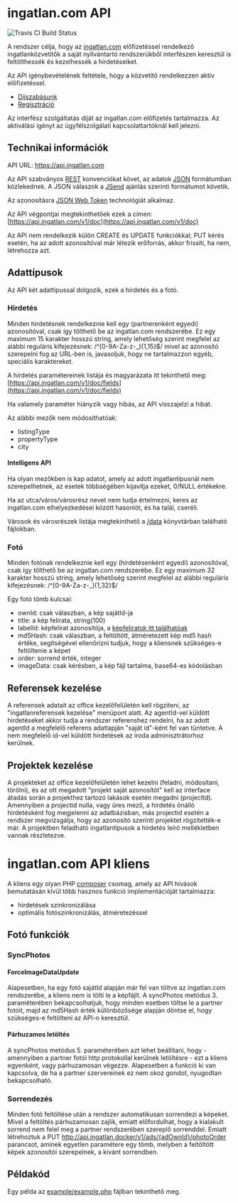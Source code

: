 # ingatlan.com API

![Travis CI Build Status](https://api.travis-ci.org/ingatlancom/api-client.svg)

A rendszer célja, hogy az [ingatlan.com](http://ingatlan.com) előfizetéssel rendelkező ingatlanközvetítők a saját nyilvántartó rendszerükből interfészen keresztül is feltölthessék és kezelhessék a hirdetéseiket.

Az API igénybevételének feltétele, hogy a közvetítő rendelkezzen aktív előfizetéssel.

 - [Díjszabásunk](http://info.ingatlan.com/office/)
 - [Regisztráció](http://admin.ingatlan.com/service_v2/office.php?page=kapcsolatfelvetel)

Az interfész szolgáltatás díját az ingatlan.com előfizetés tartalmazza. Az aktiválási igényt az ügyfélszolgálati kapcsolattartóknál kell jelezni.

## Technikai információk

API URL: https://api.ingatlan.com

Az API szabványos [REST](https://hu.wikipedia.org/wiki/REST) konvenciókat követ, az adatok [JSON](http://json.org/) formátumban közlekednek.
A JSON válaszok a [JSend](https://labs.omniti.com/labs/jsend) ajánlás szerinti formátumot követik.

Az azonosításra [JSON Web Token](http://jwt.io/) technológiát alkalmaz.

Az API végpontjai megtekinthetőek ezek a címen: [https://api.ingatlan.com/v1/doc](https://api.ingatlan.com/v1/doc)

Az API nem rendelkezik külön CREATE és UPDATE funkciókkal; PUT kérés esetén, ha az adott azonosítóval már létezik erőforrás, akkor frissíti, ha nem, létrehozza azt.

## Adattípusok

Az API két adattípussal dolgozik, ezek a hirdetés és a fotó.

### Hirdetés

Minden hirdetésnek rendelkeznie kell egy (partnerenként egyedi) azonosítóval, csak így tölthető be az ingatlan.com rendszerébe.
Ez egy maximum 15 karakter hosszú string, amely lehetőség szerint megfelel az alábbi reguláris kifejezésnek: 
/^[0-9A-Za-z-_]{1,15}$/
mivel az azonosító szerepelni fog az URL-ben is, javasoljuk, hogy ne tartalmazzon egyéb, speciális karaktereket.

A hirdetés paramétereinek listája és magyarázata itt tekinthető meg: [https://api.ingatlan.com/v1/doc/fields](https://api.ingatlan.com/v1/doc/fields)

Ha valamely paraméter hiányzik vagy hibás, az API visszajelzi a hibát.

Az alábbi mezők nem módosíthatóak:

 - listingType
 - propertyType
 - city

#### Intelligens API

Ha olyan mezőkben is kap adatot, amely az adott ingatlantípusnál nem szerepelhetnek, az esetek többségében kijavítja ezeket, 0/NULL értékekre.

Ha az utca/város/városrész nevet nem tudja értelmezni, keres az ingatlan.com elhelyezkedései között hasonlót, és ha talál, cseréli.

Városok és városrészek listája megtekinthető a [/data](/data/) könyvtárban található fájlokban.

### Fotó

Minden fotónak rendelkeznie kell egy (hirdetésenként egyedi) azonosítóval, csak így tölthető be az ingatlan.com rendszerébe.
Ez egy maximum 32 karakter hosszú string, amely lehetőség szerint megfelel az alábbi reguláris kifejezésnek: 
/^[0-9A-Za-z-_]{1,32}$/

Egy fotó tömb kulcsai:

 - ownId: csak válaszban, a kép sajátId-ja
 - title: a kép felirata, string(100)
 - labelId: képfelirat azonosítója, a [képfeliratok itt találhatóak](data/photo_labels.json)
 - md5Hash: csak válaszban, a feltöltött, átméretezett kép md5 hash értéke, segítségével ellenőrizni tudjuk, hogy a kliensnek szükséges-e feltöltenie a képet
 - order: sorrend érték, integer
 - imageData: csak kérésben, a kép fájl tartalma, base64-es kódolásban
 
## Referensek kezelése
A referensek adatait az office kezelőfelületén kell rögzíteni, az "ingatlanreferensek kezelése" menüpont alatt. Az agentId-vel küldött hirdetéseket akkor tudja a rendszer referenshez rendelni, ha az adott agentId a megfelelő referens adatlapján "saját id"-ként fel van tüntetve. A nem megfelelő id-vel küldött hirdetések az iroda adminisztrátorhoz kerülnek.
 
## Projektek kezelése
A projekteket az office kezelőfelületén lehet kezelni (feladni, módosítani, törölni), és az ott megadott "projekt saját azonosítót" kell az interface átadás során a projekthez tartozó lakások esetén megadni (projectId). Amennyiben a projectid nulla, vagy üres mező, a hirdetés önálló hirdetésként fog megjelenni az adatbázisban, más projectid esetén a rendszer megvizsgálja, hogy az azonosító szerinti projektet rögzítették-e már. A projektben feladható ingatlantípusok a hirdetés leíró mellékletben vannak részletezve. 

 
# ingatlan.com API kliens

A kliens egy olyan PHP [composer](https://getcomposer.org/) csomag, amely az API hívások bemutatásán kívül több hasznos funkció implementációját tartalmazza:
  
- hirdetések szinkronizálása
- optimális fotószinkronizálás, átméretezéssel

## Fotó funkciók

### SyncPhotos

#### ForceImageDataUpdate
Alapesetben, ha egy fotó sajátId alapján már fel van töltve az ingatlan.com rendszerébe, a kliens nem is tölti le a képfájlt.
A syncPhotos metódus 3. paraméterében bekapcsolhatjuk, hogy minden esetben töltse le a partner fotóit, majd az md5Hash érték különbözősége alapján döntse el, hogy szükséges-e feltölteni az API-n keresztül.

#### Párhuzamos letöltés
A syncPhotos metódus 5. paraméterében azt lehet beállítani, hogy - amennyiben a partner fotói http protokollal kerülnek letöltésre - ezt a kliens egyenként, vagy párhuzamosan végezze.
Alapesetben a funkció ki van kapcsolva, de ha a partner szervereinek ez nem okoz gondot, nyugodtan bekapcsolható.

### Sorrendezés
Minden fotó feltöltése után a rendszer automatikusan sorrendezi a képeket. 
Mivel a feltöltés párhuzamosan zajlik, emiatt előfordulhat, hogy a kialakult sorrend nem felel meg a partner rendszerében szereplő sorrenddel.
Emiatt létrehoztuk a 
PUT http://api.ingatlan.docker/v1/ads/{adOwnId}/photoOrder 
parancsot, aminek egyetlen paramétere egy tömb, melyben a feltöltött képek azonosítói szerepelnek, a kívánt sorrendben.


## Példakód

Egy példa az [example/example.php](example/example.php) fájlban tekinthető meg.


